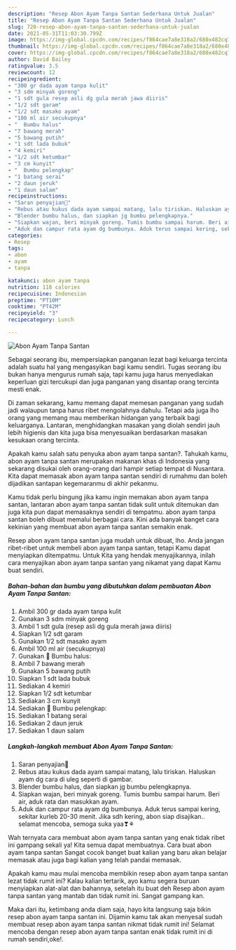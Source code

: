 ```yaml
---
description: "Resep Abon Ayam Tanpa Santan Sederhana Untuk Jualan"
title: "Resep Abon Ayam Tanpa Santan Sederhana Untuk Jualan"
slug: 720-resep-abon-ayam-tanpa-santan-sederhana-untuk-jualan
date: 2021-05-31T11:03:30.799Z
image: https://img-global.cpcdn.com/recipes/f864cae7a8e318a2/680x482cq70/abon-ayam-tanpa-santan-foto-resep-utama.jpg
thumbnail: https://img-global.cpcdn.com/recipes/f864cae7a8e318a2/680x482cq70/abon-ayam-tanpa-santan-foto-resep-utama.jpg
cover: https://img-global.cpcdn.com/recipes/f864cae7a8e318a2/680x482cq70/abon-ayam-tanpa-santan-foto-resep-utama.jpg
author: David Bailey
ratingvalue: 3.5
reviewcount: 12
recipeingredient:
- "300 gr dada ayam tanpa kulit"
- "3 sdm minyak goreng"
- "1 sdt gula resep asli dg gula merah jawa diiris"
- "1/2 sdt garam"
- "1/2 sdt masako ayam"
- "100 ml air secukupnya"
- "  Bumbu halus"
- "7 bawang merah"
- "5 bawang putih"
- "1 sdt lada bubuk"
- "4 kemiri"
- "1/2 sdt ketumbar"
- "3 cm kunyit"
- "  Bumbu pelengkap"
- "1 batang serai"
- "2 daun jeruk"
- "1 daun salam"
recipeinstructions:
- "Saran penyajian🤤"
- "Rebus atau kukus dada ayam sampai matang, lalu tiriskan. Haluskan ayam dg cara di uleg seperti di gambar."
- "Blender bumbu halus, dan siapkan jg bumbu pelengkapnya."
- "Siapkan wajan, beri minyak goreng. Tumis bumbu sampai harum. Beri air, aduk rata dan masukkan ayam."
- "Aduk dan campur rata ayam dg bumbunya. Aduk terus sampai kering, sekitar kurleb 20-30 menit. Jika sdh kering, abon siap disajikan.. selamat mencoba, semoga suka yaa❣⚘"
categories:
- Resep
tags:
- abon
- ayam
- tanpa

katakunci: abon ayam tanpa 
nutrition: 118 calories
recipecuisine: Indonesian
preptime: "PT10M"
cooktime: "PT42M"
recipeyield: "3"
recipecategory: Lunch

---
```



![Abon Ayam Tanpa Santan](https://img-global.cpcdn.com/recipes/f864cae7a8e318a2/680x482cq70/abon-ayam-tanpa-santan-foto-resep-utama.jpg)

Sebagai seorang ibu, mempersiapkan panganan lezat bagi keluarga tercinta adalah suatu hal yang mengasyikan bagi kamu sendiri. Tugas seorang ibu bukan hanya mengurus rumah saja, tapi kamu juga harus menyediakan keperluan gizi tercukupi dan juga panganan yang disantap orang tercinta mesti enak.

Di zaman  sekarang, kamu memang dapat memesan panganan yang sudah jadi walaupun tanpa harus ribet mengolahnya dahulu. Tetapi ada juga lho orang yang memang mau memberikan hidangan yang terbaik bagi keluarganya. Lantaran, menghidangkan masakan yang diolah sendiri jauh lebih higienis dan kita juga bisa menyesuaikan berdasarkan masakan kesukaan orang tercinta. 



Apakah kamu salah satu penyuka abon ayam tanpa santan?. Tahukah kamu, abon ayam tanpa santan merupakan makanan khas di Indonesia yang sekarang disukai oleh orang-orang dari hampir setiap tempat di Nusantara. Kita dapat memasak abon ayam tanpa santan sendiri di rumahmu dan boleh dijadikan santapan kegemaranmu di akhir pekanmu.

Kamu tidak perlu bingung jika kamu ingin memakan abon ayam tanpa santan, lantaran abon ayam tanpa santan tidak sulit untuk ditemukan dan juga kita pun dapat memasaknya sendiri di tempatmu. abon ayam tanpa santan boleh dibuat memalui berbagai cara. Kini ada banyak banget cara kekinian yang membuat abon ayam tanpa santan semakin enak.

Resep abon ayam tanpa santan juga mudah untuk dibuat, lho. Anda jangan ribet-ribet untuk membeli abon ayam tanpa santan, tetapi Kamu dapat menyiapkan ditempatmu. Untuk Kita yang hendak menyajikannya, inilah cara menyajikan abon ayam tanpa santan yang nikamat yang dapat Kamu buat sendiri.

<!--inarticleads1-->

##### Bahan-bahan dan bumbu yang dibutuhkan dalam pembuatan Abon Ayam Tanpa Santan:

1. Ambil 300 gr dada ayam tanpa kulit
1. Gunakan 3 sdm minyak goreng
1. Ambil 1 sdt gula (resep asli dg gula merah jawa diiris)
1. Siapkan 1/2 sdt garam
1. Gunakan 1/2 sdt masako ayam
1. Ambil 100 ml air (secukupnya)
1. Gunakan  🥩 Bumbu halus:
1. Ambil 7 bawang merah
1. Gunakan 5 bawang putih
1. Siapkan 1 sdt lada bubuk
1. Sediakan 4 kemiri
1. Siapkan 1/2 sdt ketumbar
1. Sediakan 3 cm kunyit
1. Sediakan  🥩 Bumbu pelengkap:
1. Sediakan 1 batang serai
1. Sediakan 2 daun jeruk
1. Sediakan 1 daun salam




<!--inarticleads2-->

##### Langkah-langkah membuat Abon Ayam Tanpa Santan:

1. Saran penyajian🤤
1. Rebus atau kukus dada ayam sampai matang, lalu tiriskan. Haluskan ayam dg cara di uleg seperti di gambar.
1. Blender bumbu halus, dan siapkan jg bumbu pelengkapnya.
1. Siapkan wajan, beri minyak goreng. Tumis bumbu sampai harum. Beri air, aduk rata dan masukkan ayam.
1. Aduk dan campur rata ayam dg bumbunya. Aduk terus sampai kering, sekitar kurleb 20-30 menit. Jika sdh kering, abon siap disajikan.. selamat mencoba, semoga suka yaa❣⚘




Wah ternyata cara membuat abon ayam tanpa santan yang enak tidak ribet ini gampang sekali ya! Kita semua dapat membuatnya. Cara buat abon ayam tanpa santan Sangat cocok banget buat kalian yang baru akan belajar memasak atau juga bagi kalian yang telah pandai memasak.

Apakah kamu mau mulai mencoba membikin resep abon ayam tanpa santan lezat tidak rumit ini? Kalau kalian tertarik, ayo kamu segera buruan menyiapkan alat-alat dan bahannya, setelah itu buat deh Resep abon ayam tanpa santan yang mantab dan tidak rumit ini. Sangat gampang kan. 

Maka dari itu, ketimbang anda diam saja, hayo kita langsung saja bikin resep abon ayam tanpa santan ini. Dijamin kamu tak akan menyesal sudah membuat resep abon ayam tanpa santan nikmat tidak rumit ini! Selamat mencoba dengan resep abon ayam tanpa santan enak tidak rumit ini di rumah sendiri,oke!.

